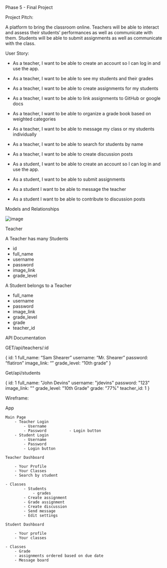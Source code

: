 Phase 5 - Final Project


Project Pitch:


A platform to bring the classroom online. Teachers will be able to interact and assess their students’ performances as well as communicate with them. Students will be able to submit assignments as well as communicate with the class. 

User Story:

- As a teacher, I want to be able to create an account so I can log in and use the app.
- As a teacher, I want to be able to see my students and their grades
- As a teacher, I want to be able to create assignments for my students
- As a teacher, I want to be able to link assignments to GitHub or google docs
- As a teacher, I want to be able to organize a grade book based on weighted categories
- As a teacher, I want to be able to message my class or my students individually
- As a teacher, I want to be able to search for students by name
- As a teacher, I want to be able to create discussion posts

- As a student, I want to be able to create an account so I can log in and use the app.
- As a student, I want to be able to submit assignments 
- As a student I want to be able to message the teacher
- As a student I want to be able to contribute to discussion posts


Models and Relationships

![image](https://user-images.githubusercontent.com/85294886/137011003-652b5ee4-59a4-45be-a24f-55e2adc3af6c.png)


Teacher

A Teacher has many Students

- id 
- full_name
- username
- password
- image_link
- grade_level

A Student belongs to a Teacher

- full_name
- username
- password
- image_link
- grade_level
- grade
- teacher_id

API Documentation

GET/api/teachers/:id

{
	id: 1
	full_name: “Sam Shearer”
	username: “Mr. Shearer”
	password: “flatiron”
	image_link: “”
	grade_level: “10th grade”
}


Get/api/students

{
	id: 1
	full_name: "John Devins"
	username: "jdevins"
	password: "123"
	image_link: ""
	grade_level: "10th Grade"
	grade: "77%"
	teacher_id: 1
}




Wireframe:

App

	Main Page
		- Teacher Login 
			- Username
			- Password 			- Login button 
		- Student Login
			- Username
			- Password
			- Login button

	Teacher Dashboard 

		- Your Profile
		- Your Classes
		- Search by student

	- Classes 
			- Students 
				- grades
			- Create assignment
			- Grade assignment
			- Create discussion
			- Send message
			- Edit settings

	Student Dashboard
		
		- Your profile
		- Your classes
		
	- Classes 
		- Grade
		- assignments ordered based on due date
		- Message board
	
